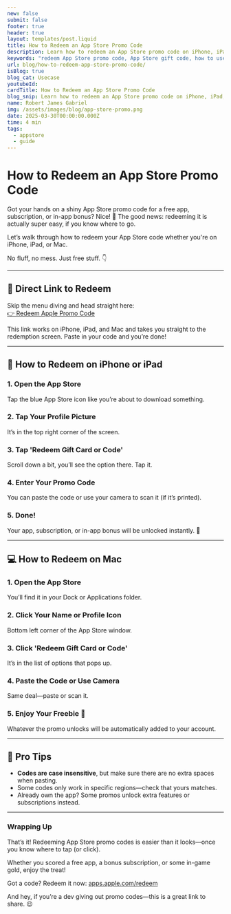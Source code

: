 ```yaml
---
new: false
submit: false
footer: true
header: true
layout: templates/post.liquid
title: How to Redeem an App Store Promo Code
description: Learn how to redeem an App Store promo code on iPhone, iPad, or Mac with this quick and simple guide. Perfect for unlocking paid apps, games, or subscriptions with ease!
keywords: "redeem App Store promo code, App Store gift code, how to use App Store promo, redeem iPhone code, free app code iOS, Mac App Store promo, Apple promo code redemption"
url: blog/how-to-redeem-app-store-promo-code/
isBlog: true
blog_cat: Usecase
youtubeId:
cardTitle: How to Redeem an App Store Promo Code
blog_snip: Learn how to redeem an App Store promo code on iPhone, iPad, or Mac with this quick and simple guide. Perfect for unlocking paid apps, games, or subscriptions with ease!
name: Robert James Gabriel
img: /assets/images/blog/app-store-promo.png
date: 2025-03-30T00:00:00.000Z
time: 4 min
tags:
  - appstore
  - guide
---
```


# How to Redeem an App Store Promo Code 

Got your hands on a shiny App Store promo code for a free app, subscription, or in-app bonus? Nice! 🎉 The good news: redeeming it is actually super easy, if you know where to go.

Let’s walk through how to redeem your App Store code whether you're on iPhone, iPad, or Mac.

No fluff, no mess. Just free stuff. 👇

---

## 🔗 Direct Link to Redeem

Skip the menu diving and head straight here:  
[👉 Redeem Apple Promo Code](https://apps.apple.com/redeem)

This link works on iPhone, iPad, and Mac and takes you straight to the redemption screen. Paste in your code and you’re done!

---

## 📱 How to Redeem on iPhone or iPad

### 1. Open the App Store  
Tap the blue App Store icon like you’re about to download something.

### 2. Tap Your Profile Picture  
It’s in the top right corner of the screen.

### 3. Tap 'Redeem Gift Card or Code'  
Scroll down a bit, you’ll see the option there. Tap it.

### 4. Enter Your Promo Code  
You can paste the code or use your camera to scan it (if it’s printed).

### 5. Done!  
Your app, subscription, or in-app bonus will be unlocked instantly. 🎁

---

## 💻 How to Redeem on Mac

### 1. Open the App Store  
You’ll find it in your Dock or Applications folder.

### 2. Click Your Name or Profile Icon  
Bottom left corner of the App Store window.

### 3. Click 'Redeem Gift Card or Code'  
It’s in the list of options that pops up.

### 4. Paste the Code or Use Camera  
Same deal—paste or scan it.

### 5. Enjoy Your Freebie 🎉  
Whatever the promo unlocks will be automatically added to your account.

---

## 🧠 Pro Tips

- **Codes are case insensitive**, but make sure there are no extra spaces when pasting.
- Some codes only work in specific regions—check that yours matches.
- Already own the app? Some promos unlock extra features or subscriptions instead.

---

### Wrapping Up

That’s it! Redeeming App Store promo codes is easier than it looks—once you know where to tap (or click).

Whether you scored a free app, a bonus subscription, or some in-game gold, enjoy the treat!

Got a code? Redeem it now: [apps.apple.com/redeem](https://apps.apple.com/redeem)

And hey, if you’re a dev giving out promo codes—this is a great link to share. 😉
